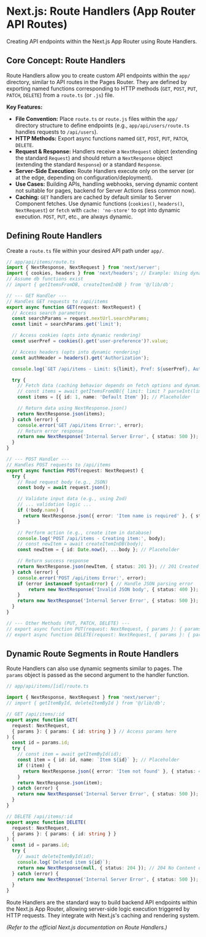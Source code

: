 # Next.js: Route Handlers (App Router API Routes)

Creating API endpoints within the Next.js App Router using Route Handlers.

## Core Concept: Route Handlers

Route Handlers allow you to create custom API endpoints within the `app/` directory, similar to API routes in the Pages Router. They are defined by exporting named functions corresponding to HTTP methods (`GET`, `POST`, `PUT`, `PATCH`, `DELETE`) from a `route.ts` (or `.js`) file.

**Key Features:**

*   **File Convention:** Place `route.ts` or `route.js` files within the `app/` directory structure to define endpoints (e.g., `app/api/users/route.ts` handles requests to `/api/users`).
*   **HTTP Methods:** Export async functions named `GET`, `POST`, `PUT`, `PATCH`, `DELETE`.
*   **Request & Response:** Handlers receive a `NextRequest` object (extending the standard `Request`) and should return a `NextResponse` object (extending the standard `Response`) or a standard `Response`.
*   **Server-Side Execution:** Route Handlers execute only on the server (or at the edge, depending on configuration/deployment).
*   **Use Cases:** Building APIs, handling webhooks, serving dynamic content not suitable for pages, backend for Server Actions (less common now).
*   **Caching:** `GET` handlers are cached by default similar to Server Component fetches. Use dynamic functions (`cookies()`, `headers()`, `NextRequest`) or `fetch` with `cache: 'no-store'` to opt into dynamic execution. `POST`, `PUT`, etc., are always dynamic.

## Defining Route Handlers

Create a `route.ts` file within your desired API path under `app/`.

```typescript
// app/api/items/route.ts
import { NextResponse, NextRequest } from 'next/server';
import { cookies, headers } from 'next/headers'; // Example: Using dynamic functions
// Assume db functions exist
// import { getItemsFromDB, createItemInDB } from '@/lib/db';

// --- GET Handler ---
// Handles GET requests to /api/items
export async function GET(request: NextRequest) {
  // Access search parameters
  const searchParams = request.nextUrl.searchParams;
  const limit = searchParams.get('limit');

  // Access cookies (opts into dynamic rendering)
  const userPref = cookies().get('user-preference')?.value;

  // Access headers (opts into dynamic rendering)
  const authHeader = headers().get('Authorization');

  console.log(`GET /api/items - Limit: ${limit}, Pref: ${userPref}, Auth: ${authHeader}`);

  try {
    // Fetch data (caching behavior depends on fetch options and dynamic functions used)
    // const items = await getItemsFromDB({ limit: limit ? parseInt(limit) : undefined });
    const items = [{ id: 1, name: 'Default Item' }]; // Placeholder

    // Return data using NextResponse.json()
    return NextResponse.json(items);
  } catch (error) {
    console.error('GET /api/items Error:', error);
    // Return error response
    return new NextResponse('Internal Server Error', { status: 500 });
  }
}

// --- POST Handler ---
// Handles POST requests to /api/items
export async function POST(request: NextRequest) {
  try {
    // Read request body (e.g., JSON)
    const body = await request.json();

    // Validate input data (e.g., using Zod)
    // ... validation logic ...
    if (!body.name) {
      return NextResponse.json({ error: 'Item name is required' }, { status: 400 });
    }

    // Perform action (e.g., create item in database)
    console.log('POST /api/items - Creating item:', body);
    // const newItem = await createItemInDB(body);
    const newItem = { id: Date.now(), ...body }; // Placeholder

    // Return success response
    return NextResponse.json(newItem, { status: 201 }); // 201 Created
  } catch (error) {
    console.error('POST /api/items Error:', error);
    if (error instanceof SyntaxError) { // Handle JSON parsing error
        return new NextResponse('Invalid JSON body', { status: 400 });
    }
    return new NextResponse('Internal Server Error', { status: 500 });
  }
}

// --- Other Methods (PUT, PATCH, DELETE) ---
// export async function PUT(request: NextRequest, { params }: { params: { id: string } }) { ... }
// export async function DELETE(request: NextRequest, { params }: { params: { id: string } }) { ... }
```

## Dynamic Route Segments in Route Handlers

Route Handlers can also use dynamic segments similar to pages. The `params` object is passed as the second argument to the handler function.

```typescript
// app/api/items/[id]/route.ts

import { NextResponse, NextRequest } from 'next/server';
// import { getItemById, deleteItemById } from '@/lib/db';

// GET /api/items/:id
export async function GET(
  request: NextRequest,
  { params }: { params: { id: string } } // Access params here
) {
  const id = params.id;
  try {
    // const item = await getItemById(id);
    const item = { id: id, name: `Item ${id}` }; // Placeholder
    if (!item) {
      return NextResponse.json({ error: 'Item not found' }, { status: 404 });
    }
    return NextResponse.json(item);
  } catch (error) {
    return new NextResponse('Internal Server Error', { status: 500 });
  }
}

// DELETE /api/items/:id
export async function DELETE(
  request: NextRequest,
  { params }: { params: { id: string } }
) {
  const id = params.id;
  try {
    // await deleteItemById(id);
    console.log(`Deleted item ${id}`);
    return new NextResponse(null, { status: 204 }); // 204 No Content on successful delete
  } catch (error) {
    return new NextResponse('Internal Server Error', { status: 500 });
  }
}
```

Route Handlers are the standard way to build backend API endpoints within the Next.js App Router, allowing server-side logic execution triggered by HTTP requests. They integrate with Next.js's caching and rendering system.

*(Refer to the official Next.js documentation on Route Handlers.)*